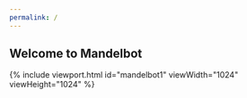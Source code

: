 ```yaml
---
permalink: /
---
```


Welcome to Mandelbot
--------------------

{% include viewport.html id="mandelbot1" viewWidth="1024" viewHeight="1024" %}
